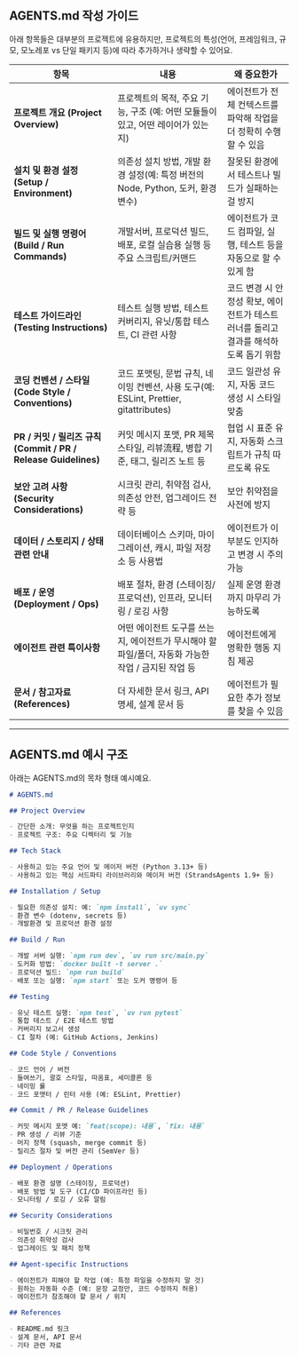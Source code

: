 ## AGENTS.md 작성 가이드

아래 항목들은 대부분의 프로젝트에 유용하지만, 프로젝트의 특성(언어, 프레임워크, 규모, 모노레포 vs 단일 패키지 등)에 따라 추가하거나 생략할 수 있어요.

| 항목                                                           | 내용                                                                                               | 왜 중요한가                                                                           |
| -------------------------------------------------------------- | -------------------------------------------------------------------------------------------------- | ------------------------------------------------------------------------------------- |
| **프로젝트 개요 (Project Overview)**                           | 프로젝트의 목적, 주요 기능, 구조 (예: 어떤 모듈들이 있고, 어떤 레이어가 있는지)                    | 에이전트가 전체 컨텍스트를 파악해 작업을 더 정확히 수행할 수 있음                     |
| **설치 및 환경 설정 (Setup / Environment)**                    | 의존성 설치 방법, 개발 환경 설정(예: 특정 버전의 Node, Python, 도커, 환경변수)                     | 잘못된 환경에서 테스트나 빌드가 실패하는 걸 방지                                      |
| **빌드 및 실행 명령어 (Build / Run Commands)**                 | 개발서버, 프로덕션 빌드, 배포, 로컬 실습용 실행 등 주요 스크립트/커맨드                            | 에이전트가 코드 컴파일, 실행, 테스트 등을 자동으로 할 수 있게 함                      |
| **테스트 가이드라인 (Testing Instructions)**                   | 테스트 실행 방법, 테스트 커버리지, 유닛/통합 테스트, CI 관련 사항                                  | 코드 변경 시 안정성 확보, 에이전트가 테스트 러너를 돌리고 결과를 해석하도록 돕기 위함 |
| **코딩 컨벤션 / 스타일 (Code Style / Conventions)**            | 코드 포맷팅, 문법 규칙, 네이밍 컨벤션, 사용 도구(예: ESLint, Prettier, gitattributes)              | 코드 일관성 유지, 자동 코드 생성 시 스타일 맞춤                                       |
| **PR / 커밋 / 릴리즈 규칙 (Commit / PR / Release Guidelines)** | 커밋 메시지 포맷, PR 제목 스타일, 리뷰流程, 병합 기준, 태그, 릴리즈 노트 등                        | 협업 시 표준 유지, 자동화 스크립트가 규칙 따르도록 유도                               |
| **보안 고려 사항 (Security Considerations)**                   | 시크릿 관리, 취약점 검사, 의존성 안전, 업그레이드 전략 등                                          | 보안 취약점을 사전에 방지                                                             |
| **데이터 / 스토리지 / 상태 관련 안내**                         | 데이터베이스 스키마, 마이그레이션, 캐시, 파일 저장소 등 사용법                                     | 에이전트가 이 부분도 인지하고 변경 시 주의 가능                                       |
| **배포 / 운영 (Deployment / Ops)**                             | 배포 절차, 환경 (스테이징/프로덕션), 인프라, 모니터링 / 로깅 사항                                  | 실제 운영 환경까지 마무리 가능하도록                                                  |
| **에이전트 관련 특이사항**                                     | 어떤 에이전트 도구를 쓰는지, 에이전트가 무시해야 할 파일/폴더, 자동화 가능한 작업 / 금지된 작업 등 | 에이전트에게 명확한 행동 지침 제공                                                    |
| **문서 / 참고자료 (References)**                               | 더 자세한 문서 링크, API 명세, 설계 문서 등                                                        | 에이전트가 필요한 추가 정보를 찾을 수 있음                                            |

---

## AGENTS.md 예시 구조

아래는 AGENTS.md의 목차 형태 예시예요.

```markdown
# AGENTS.md

## Project Overview

- 간단한 소개: 무엇을 하는 프로젝트인지
- 프로젝트 구조: 주요 디렉터리 및 기능

## Tech Stack

- 사용하고 있는 주요 언어 및 메이저 버전 (Python 3.13+ 등)
- 사용하고 있는 핵심 서드파티 라이브러리와 메이저 버전 (StrandsAgents 1.9+ 등)

## Installation / Setup

- 필요한 의존성 설치: 예: `npm install`, `uv sync`
- 환경 변수 (dotenv, secrets 등)
- 개발환경 및 프로덕션 환경 설정

## Build / Run

- 개발 서버 실행: `npm run dev`, `uv run src/main.py`
- 도커화 방법: `docker built -t server .`
- 프로덕션 빌드: `npm run build`
- 배포 또는 실행: `npm start` 또는 도커 명령어 등

## Testing

- 유닛 테스트 실행: `npm test`, `uv run pytest`
- 통합 테스트 / E2E 테스트 방법
- 커버리지 보고서 생성
- CI 절차 (예: GitHub Actions, Jenkins)

## Code Style / Conventions

- 코드 언어 / 버전
- 들여쓰기, 괄호 스타일, 따옴표, 세미콜론 등
- 네이밍 룰
- 코드 포맷터 / 린터 사용 (예: ESLint, Prettier)

## Commit / PR / Release Guidelines

- 커밋 메시지 포맷 예: `feat(scope): 내용`, `fix: 내용`
- PR 생성 / 리뷰 기준
- 머지 정책 (squash, merge commit 등)
- 릴리즈 절차 및 버전 관리 (SemVer 등)

## Deployment / Operations

- 배포 환경 설명 (스테이징, 프로덕션)
- 배포 방법 및 도구 (CI/CD 파이프라인 등)
- 모니터링 / 로깅 / 오류 알림

## Security Considerations

- 비밀번호 / 시크릿 관리
- 의존성 취약성 검사
- 업그레이드 및 패치 정책

## Agent-specific Instructions

- 에이전트가 피해야 할 작업 (예: 특정 파일을 수정하지 말 것)
- 원하는 자동화 수준 (예: 문장 교정만, 코드 수정까지 허용)
- 에이전트가 참조해야 할 문서 / 위치

## References

- README.md 링크
- 설계 문서, API 문서
- 기타 관련 자료
```
